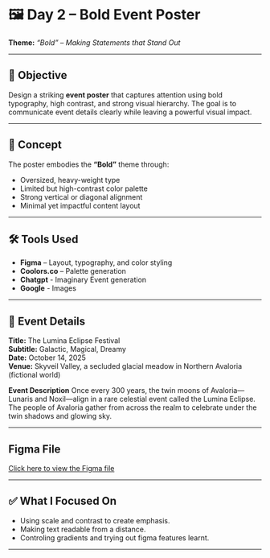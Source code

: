 # 🖼️ Day 2 – Bold Event Poster  
**Theme:** *“Bold” – Making Statements that Stand Out*

---

## 🎯 Objective
Design a striking **event poster** that captures attention using bold typography, high contrast, and strong visual hierarchy. The goal is to communicate event details clearly while leaving a powerful visual impact.

---

## 🧠 Concept
The poster embodies the **“Bold”** theme through:
- Oversized, heavy-weight type  
- Limited but high-contrast color palette  
- Strong vertical or diagonal alignment  
- Minimal yet impactful content layout

---

## 🛠 Tools Used
- **Figma** – Layout, typography, and color styling  
- **Coolors.co** – Palette generation
- **Chatgpt** - Imaginary Event generation
- **Google** - Images

---

## 📅 Event Details 
**Title:** The Lumina Eclipse Festival  
**Subtitle:** Galactic, Magical, Dreamy  
**Date:** October 14, 2025  
**Venue:** Skyveil Valley, a secluded glacial meadow in Northern Avaloria (fictional world)

**Event Description**
Once every 300 years, the twin moons of Avaloria—Lunaris and Noxil—align in a rare celestial event called the Lumina Eclipse. The people of Avaloria gather from across the realm to celebrate under the twin shadows and glowing sky.

---

## Figma File
[Click here to view the Figma file](https://www.figma.com/design/TyvM9KrAkCxM4BOlyUYJv1/Bold-Event-Poster?t=4eUaKx06ZnioGZ2M-1)

---

## ✅ What I Focused On
- Using scale and contrast to create emphasis.  
- Making text readable from a distance.  
- Controling gradients and trying out figma features learnt.

---


